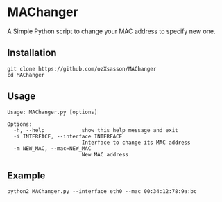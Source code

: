 # MAChanger
A Simple Python script to change your MAC address to specify new one.

## Installation
```
git clone https://github.com/ozXsasson/MAChanger
cd MAChanger
```

## Usage
```
Usage: MAChanger.py [options]

Options:
  -h, --help            show this help message and exit
  -i INTERFACE, --interface INTERFACE
                        Interface to change its MAC address
  -m NEW_MAC, --mac=NEW_MAC
                        New MAC address
```

## Example
```
python2 MAChanger.py --interface eth0 --mac 00:34:12:78:9a:bc
